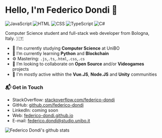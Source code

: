 # Hello, I'm Federico Dondi 👋

![JavaScript](https://img.shields.io/badge/JavaScript-Expert-yellow)
![HTML](https://img.shields.io/badge/HTML-Expert-orange)
![CSS](https://img.shields.io/badge/CSS-Expert-blue)
![TypeScript](https://img.shields.io/badge/TypeScript-Intermediate-lightgrey)
![C#](https://img.shields.io/badge/CSharp-Intermediate-green)

Computer Science student and full-stack web developer from Bologna, Italy. 🇮🇹

- 🔭 I’m currently studying **Computer Science** at UniBO
- 🌱 I’m currently learning **Python** and **Blockchain**
- ⚙️ Mastering: `.js`,`.ts`,`.html`,`.css`,`.cs`
- 👯 I’m looking to collaborate on **Open Source** and/or **Videogames** projects
- 💬 I'm mostly active within the **Vue.JS**, **Node.JS** and **Unity** communities

### 📬 Get in Touch

- StackOverflow: [stackoverflow.com/federico-dondi][1]
- GitHub: [github.com/federico-dondi][2]
- LinkedIn: coming soon
- Web: [federico-dondi.github.io][3]
- E-mail: federico.dondi@studio.unibo.it

![Federico Dondi's github stats](https://github-readme-stats.vercel.app/api?username=federico-dondi&show_icons=true&hide_border=true)

[1]: https://stackoverflow.com/users/13278024/federico-dondi
[2]: https://github.com/federico-dondi
[3]: https://federico-dondi.github.io
